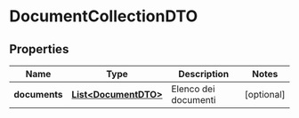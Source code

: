 
# DocumentCollectionDTO

## Properties
Name | Type | Description | Notes
------------ | ------------- | ------------- | -------------
**documents** | [**List&lt;DocumentDTO&gt;**](DocumentDTO.md) | Elenco dei documenti |  [optional]



